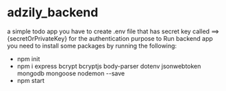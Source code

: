 # adzily_backend
a simple todo app
you have to create .env file that has secret key called ==> {secretOrPrivateKey} for the authentication purpose
to Run backend app you need to install some packages by running the following:
* npm init 
* npm i express bcrypt bcryptjs body-parser dotenv jsonwebtoken mongodb mongoose nodemon --save
* npm start

